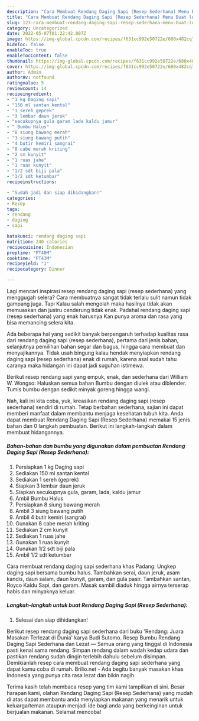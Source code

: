 ```yaml
---
description: "Cara Membuat Rendang Daging Sapi (Resep Sederhana) Menu Buat lebaran"
title: "Cara Membuat Rendang Daging Sapi (Resep Sederhana) Menu Buat lebaran"
slug: 123-cara-membuat-rendang-daging-sapi-resep-sederhana-menu-buat-lebaran
category: Uncategorized
date: 2022-05-07T01:22:42.007Z
image: https://img-global.cpcdn.com/recipes/f631cc992e50722e/680x482cq70/rendang-daging-sapi-resep-sederhana-foto-resep-utama.jpg
hideToc: false
enableToc: true
enableTocContent: false
thumbnail: https://img-global.cpcdn.com/recipes/f631cc992e50722e/680x482cq70/rendang-daging-sapi-resep-sederhana-foto-resep-utama.jpg
cover: https://img-global.cpcdn.com/recipes/f631cc992e50722e/680x482cq70/rendang-daging-sapi-resep-sederhana-foto-resep-utama.jpg
author: Admin
authorAv: notfound
ratingvalue: 5
reviewcount: 14
recipeingredient:
- "1 kg Daging sapi"
- "150 ml santan kental"
- "1 sereh geprek"
- "3 lembar daun jeruk"
- "secukupnya gula garam lada kaldu jamur"
- " Bumbu Halus"
- "8 siung bawang merah"
- "3 siung bawang putih"
- "4 butir kemiri sangrai"
- "8 cabe merah kriting"
- "2 cm kunyit"
- "1 ruas jahe"
- "1 ruas kunyit"
- "1/2 sdt biji pala"
- "1/2 sdt ketumbar"
recipeinstructions:

- "Sudah jadi dan siap dihidangkan!"
categories:
- Resep
tags:
- rendang
- daging
- sapi

katakunci: rendang daging sapi 
nutrition: 240 calories
recipecuisine: Indonesian
preptime: "PT40M"
cooktime: "PT43M"
recipeyield: "1"
recipecategory: Dinner

---
```



Lagi mencari inspirasi resep rendang daging sapi (resep sederhana) yang menggugah selera? Cara membuatnya sangat tidak terlalu sulit namun tidak gampang juga. Tapi Kalau salah mengolah maka hasilnya tidak akan memuaskan dan justru cenderung tidak enak. Padahal rendang daging sapi (resep sederhana) yang enak harusnya Kan punya aroma dan rasa yang bisa memancing selera kita.


Ada beberapa hal yang sedikit banyak berpengaruh terhadap kualitas rasa dari rendang daging sapi (resep sederhana), pertama dari jenis bahan, selanjutnya pemilihan bahan segar dan bagus, hingga cara membuat dan menyajikannya. Tidak usah bingung kalau hendak menyiapkan rendang daging sapi (resep sederhana) enak di rumah, karena asal sudah tahu caranya maka hidangan ini dapat jadi suguhan istimewa.

Berikut resep rendang sapi yang empuk, enak, dan sederhana dari William W. Wongso: Haluskan semua bahan Bumbu dengan diulek atau diblender. Tumis bumbu dengan sedikit minyak goreng hingga wangi.


Nah, kali ini kita coba, yuk, kreasikan rendang daging sapi (resep sederhana) sendiri di rumah. Tetap berbahan sederhana, sajian ini dapat memberi manfaat dalam membantu menjaga kesehatan tubuh kita. Anda dapat membuat Rendang Daging Sapi (Resep Sederhana) memakai 15 jenis bahan dan 0 langkah pembuatan. Berikut ini langkah-langkah dalam membuat hidangannya.

<!--inarticleads1-->

##### Bahan-bahan dan bumbu yang digunakan dalam pembuatan Rendang Daging Sapi (Resep Sederhana):

1. Persiapkan 1 kg Daging sapi
1. Sediakan 150 ml santan kental
1. Sediakan 1 sereh (geprek)
1. Siapkan 3 lembar daun jeruk
1. Siapkan secukupnya gula, garam, lada, kaldu jamur
1. Ambil  Bumbu Halus
1. Persiapkan 8 siung bawang merah
1. Ambil 3 siung bawang putih
1. Ambil 4 butir kemiri (sangrai)
1. Gunakan 8 cabe merah kriting
1. Sediakan 2 cm kunyit
1. Sediakan 1 ruas jahe
1. Gunakan 1 ruas kunyit
1. Gunakan 1/2 sdt biji pala
1. Ambil 1/2 sdt ketumbar


Cara membuat rendang daging sapi sederhana khas Padang: Ungkep daging sapi bersama bumbu halus. Tambahkan serai, daun jeruk, asam kandis, daun salam, daun kunyit, garam, dan gula pasir. Tambahkan santan, Royco Kaldu Sapi, dan garam. Masak sambil diaduk hingga airnya terserap habis dan minyaknya keluar. 

<!--inarticleads2-->

##### Langkah-langkah untuk buat Rendang Daging Sapi (Resep Sederhana):


1. Selesai dan siap dihidangkan!

Berikut resep rendang daging sapi sederhana dari buku &#39;Rendang: Juara Masakan Terlezat di Dunia&#39; karya Budi Sutomo. Resep Bumbu Rendang Daging Sapi Sederhana dan Lezat — Semua orang yang tinggal di Indonesia pasti kenal sama rendang. Simpan rendang dalam wadah kedap udara dan pastikan rendang sudah dingin terlebih dahulu sebelum disimpan. Demikianlah resep cara membuat rendang daging sapi sederhana yang dapat kamu coba di rumah. Brilio.net - Ada begitu banyak masakan khas Indonesia yang punya cita rasa lezat dan bikin nagih. 

Terima kasih telah membaca resep yang tim kami tampilkan di sini. Besar harapan kami, olahan Rendang Daging Sapi (Resep Sederhana) yang mudah di atas dapat membantu anda menyiapkan makanan yang menarik untuk keluarga/teman ataupun menjadi ide bagi anda yang berkeinginan untuk berjualan makanan. Selamat mencoba!
